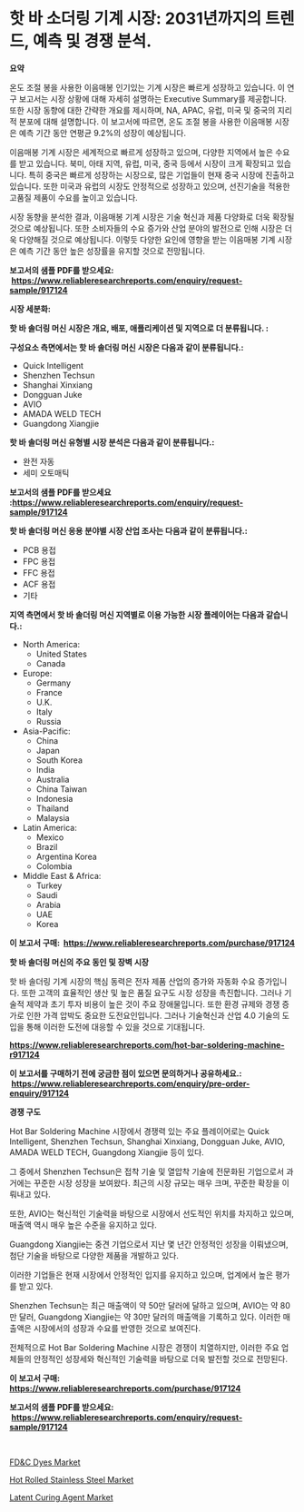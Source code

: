 <p><h1>핫 바 소더링 기계 시장: 2031년까지의 트렌드, 예측 및 경쟁 분석.</h1></p><p><strong>요약</strong></p>
<p><p>온도 조절 봉을 사용한 이음매봉 인기있는 기계 시장은 빠르게 성장하고 있습니다. 이 연구 보고서는 시장 상황에 대해 자세히 설명하는 Executive Summary를 제공합니다. 또한 시장 동향에 대한 간략한 개요를 제시하며, NA, APAC, 유럽, 미국 및 중국의 지리적 분포에 대해 설명합니다. 이 보고서에 따르면, 온도 조절 봉을 사용한 이음매봉 시장은 예측 기간 동안 연평균 9.2%의 성장이 예상됩니다.</p><p>이음매봉 기계 시장은 세계적으로 빠르게 성장하고 있으며, 다양한 지역에서 높은 수요를 받고 있습니다. 북미, 아태 지역, 유럽, 미국, 중국 등에서 시장이 크게 확장되고 있습니다. 특히 중국은 빠르게 성장하는 시장으로, 많은 기업들이 현재 중국 시장에 진출하고 있습니다. 또한 미국과 유럽의 시장도 안정적으로 성장하고 있으며, 선진기술을 적용한 고품질 제품이 수요를 높이고 있습니다.</p><p>시장 동향을 분석한 결과, 이음매봉 기계 시장은 기술 혁신과 제품 다양화로 더욱 확장될 것으로 예상됩니다. 또한 소비자들의 수요 증가와 산업 분야의 발전으로 인해 시장은 더욱 다양해질 것으로 예상됩니다. 이렇듯 다양한 요인에 영향을 받는 이음매봉 기계 시장은 예측 기간 동안 높은 성장률을 유지할 것으로 전망됩니다.</p></p>
<p><strong>보고서의 샘플 PDF를 받으세요: &nbsp;<a href="https://www.reliableresearchreports.com/enquiry/request-sample/917124">https://www.reliableresearchreports.com/enquiry/request-sample/917124</a></strong></p>
<p><strong>시장 세분화:</strong></p>
<p><strong> 핫 바 솔더링 머신 시장은 개요, 배포, 애플리케이션 및 지역으로 더 분류됩니다. :</strong></p>
<p><strong>구성요소 측면에서는 핫 바 솔더링 머신 시장은 다음과 같이 분류됩니다.:</strong></p>
<p><ul><li>Quick Intelligent</li><li>Shenzhen Techsun</li><li>Shanghai Xinxiang</li><li>Dongguan Juke</li><li>AVIO</li><li>AMADA WELD TECH</li><li>Guangdong Xiangjie</li></ul></p>
<p><strong> 핫 바 솔더링 머신 유형별 시장 분석은 다음과 같이 분류됩니다.:</strong></p>
<p><ul><li>완전 자동</li><li>세미 오토매틱</li></ul></p>
<p><strong>보고서의 샘플 PDF를 받으세요 :<a href="https://www.reliableresearchreports.com/enquiry/request-sample/917124">https://www.reliableresearchreports.com/enquiry/request-sample/917124</a></strong></p>
<p><strong> 핫 바 솔더링 머신 응용 분야별 시장 산업 조사는 다음과 같이 분류됩니다.:</strong></p>
<p><ul><li>PCB 용접</li><li>FPC 용접</li><li>FFC 용접</li><li>ACF 용접</li><li>기타</li></ul></p>
<p><strong>지역 측면에서 핫 바 솔더링 머신 지역별로 이용 가능한 시장 플레이어는 다음과 같습니다.:</strong></p>
<p><ul>
    <li>
        North America:
        <ul>
            <li>United States</li>
            <li>Canada</li>
        </ul>
    </li>
    <li>
        Europe:
        <ul>
            <li>Germany</li>
            <li>France</li>
            <li>U.K.</li>
            <li>Italy</li>
            <li>Russia</li>
        </ul>
    </li>
    <li>
        Asia-Pacific:
        <ul>
            <li>China</li>
            <li>Japan</li>
            <li>South Korea</li>
            <li>India</li>
            <li>Australia</li>
            <li>China Taiwan</li>
            <li>Indonesia</li>
            <li>Thailand</li>
            <li>Malaysia</li>
        </ul>
    </li>
    <li>
        Latin America:
        <ul>
            <li>Mexico</li>
            <li>Brazil</li>
            <li>Argentina Korea</li>
            <li>Colombia</li>
        </ul>
    </li>
    <li>
        Middle East & Africa:
        <ul>
            <li>Turkey</li>
            <li>Saudi</li>
            <li>Arabia</li>
            <li>UAE</li>
            <li>Korea</li>
        </ul>
    </li>
    </ul></p>
<p><strong>이 보고서 구매: &nbsp;<a href="https://www.reliableresearchreports.com/purchase/917124">https://www.reliableresearchreports.com/purchase/917124</a></strong></p>
<p><strong>핫 바 솔더링 머신의 주요 동인 및 장벽 시장</strong></p>
<p><p>핫 바 솔더링 기계 시장의 핵심 동력은 전자 제품 산업의 증가와 자동화 수요 증가입니다. 또한 고객의 효율적인 생산 및 높은 품질 요구도 시장 성장을 촉진합니다. 그러나 기술적 제약과 초기 투자 비용이 높은 것이 주요 장애물입니다. 또한 환경 규제와 경쟁 증가로 인한 가격 압박도 중요한 도전요인입니다. 그러나 기술혁신과 산업 4.0 기술의 도입을 통해 이러한 도전에 대응할 수 있을 것으로 기대됩니다.</p></p>
<p><strong><a href="https://www.reliableresearchreports.com/hot-bar-soldering-machine-r917124">https://www.reliableresearchreports.com/hot-bar-soldering-machine-r917124</a></strong></p>
<p><strong>이 보고서를 구매하기 전에 궁금한 점이 있으면 문의하거나 공유하세요.: &nbsp;<a href="https://www.reliableresearchreports.com/enquiry/pre-order-enquiry/917124">https://www.reliableresearchreports.com/enquiry/pre-order-enquiry/917124</a></strong></p>
<p><strong>경쟁 구도</strong></p>
<p><p>Hot Bar Soldering Machine 시장에서 경쟁력 있는 주요 플레이어로는 Quick Intelligent, Shenzhen Techsun, Shanghai Xinxiang, Dongguan Juke, AVIO, AMADA WELD TECH, Guangdong Xiangjie 등이 있다. </p><p>그 중에서 Shenzhen Techsun은 접착 기술 및 열압착 기술에 전문화된 기업으로서 과거에는 꾸준한 시장 성장을 보여왔다. 최근의 시장 규모는 매우 크며, 꾸준한 확장을 이뤄내고 있다. </p><p>또한, AVIO는 혁신적인 기술력을 바탕으로 시장에서 선도적인 위치를 차지하고 있으며, 매출액 역시 매우 높은 수준을 유지하고 있다. </p><p>Guangdong Xiangjie는 중견 기업으로서 지난 몇 년간 안정적인 성장을 이뤄냈으며, 첨단 기술을 바탕으로 다양한 제품을 개발하고 있다. </p><p>이러한 기업들은 현재 시장에서 안정적인 입지를 유지하고 있으며, 업계에서 높은 평가를 받고 있다.</p><p>Shenzhen Techsun는 최근 매출액이 약 50만 달러에 달하고 있으며, AVIO는 약 80만 달러, Guangdong Xiangjie는 약 30만 달러의 매출액을 기록하고 있다. 이러한 매출액은 시장에서의 성장과 수요를 반영한 것으로 보여진다. </p><p>전체적으로 Hot Bar Soldering Machine 시장은 경쟁이 치열하지만, 이러한 주요 업체들의 안정적인 성장세와 혁신적인 기술력을 바탕으로 더욱 발전할 것으로 전망된다.</p></p>
<p><strong>이 보고서 구매: &nbsp; <a href="https://www.reliableresearchreports.com/purchase/917124">https://www.reliableresearchreports.com/purchase/917124</a></strong></p>
<p><strong>보고서의 샘플 PDF를 받으세요: &nbsp;<a href="https://www.reliableresearchreports.com/enquiry/request-sample/917124">https://www.reliableresearchreports.com/enquiry/request-sample/917124</a></strong><strong></strong></p>
<p>&nbsp;</p>
<p><p><a href="https://www.linkedin.com/pulse/fdampc-dyes-market-analysis-size-global-industry-overview-segmentation-t8hcc?trackingId=s2UhH7bx3f%2BiVQ3xvOcfPg%3D%3D">FD&C Dyes Market</a></p><p><a href="https://www.linkedin.com/pulse/hot-rolled-stainless-steel-market-research-report-forecasted-fu1ac?trackingId=IPvjordNF2YXSqs6DHs1cg%3D%3D">Hot Rolled Stainless Steel Market</a></p><p><a href="https://www.linkedin.com/pulse/latent-curing-agent-market-growth-trends-covid-19-impact-sb5wf?trackingId=PqvLKQvkdNtir7OJ%2BnELEA%3D%3D">Latent Curing Agent Market</a></p></p>